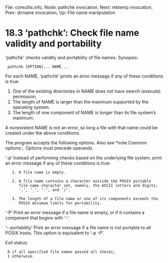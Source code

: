 File: coreutils.info,  Node: pathchk invocation,  Next: mktemp invocation,  Prev: dirname invocation,  Up: File name manipulation

18.3 ‘pathchk’: Check file name validity and portability
========================================================

‘pathchk’ checks validity and portability of file names.  Synopsis:

     pathchk [OPTION]... NAME...

   For each NAME, ‘pathchk’ prints an error message if any of these
conditions is true:

  1. One of the existing directories in NAME does not have search
     (execute) permission,
  2. The length of NAME is larger than the maximum supported by the
     operating system.
  3. The length of one component of NAME is longer than its file
     system’s maximum.

   A nonexistent NAME is not an error, so long a file with that name
could be created under the above conditions.

   The program accepts the following options.  Also see *note Common
options::.  Options must precede operands.

‘-p’
     Instead of performing checks based on the underlying file system,
     print an error message if any of these conditions is true:

       1. A file name is empty.

       2. A file name contains a character outside the POSIX portable
          file name character set, namely, the ASCII letters and digits,
          ‘.’, ‘_’, ‘-’, and ‘/’.

       3. The length of a file name or one of its components exceeds the
          POSIX minimum limits for portability.

‘-P’
     Print an error message if a file name is empty, or if it contains a
     component that begins with ‘-’.

‘--portability’
     Print an error message if a file name is not portable to all POSIX
     hosts.  This option is equivalent to ‘-p -P’.

   Exit status:

     0 if all specified file names passed all checks,
     1 otherwise.

